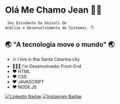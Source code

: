 #    Olá Me Chamo Jean 👨‍💻
```
 Sou Estudante Da Univali De  
Análise e Desenvolvimento de Sistemas. 🖐
```
## 🌏 "A  tecnologia move o mundo" 🌏

- ☃️ I live in this Santa Catarina  city
- 🧙🏼‍♂️ I'm Desenvolvedor Front-End 
- ❤️ HTML
- ❤️ CSS
- ❤️ JAVASCRIPT
- ❤️ NODE.JS

[![Linkedin Badge](https://img.shields.io/badge/-Jean%20Paulo-blue?style=flat-square&logo=Linkedin&logoColor=white&link=https://www.linkedin.com/in/jean-paulo-ab9442219/)](https://www.linkedin.com/in/jean-paulo-ab9442219/)  [![instagram Badge](https://img.shields.io/badge/-Jean%20Paulo-red?style=flat-square&logo=Instagram&logoColor=white&link=https://www.instagram.com/jeanpaulo2044/)](https://www.instagram.com/jeanpaulo2044/)
